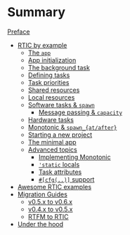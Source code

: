# Summary

[Preface](./preface.md)

- [RTIC by example](./by-example.md)
  - [The `app`](./by-example/app.md)
  - [App initialization](./by-example/app_init.md)
  - [The background task](./by-example/app_idle.md)
  - [Defining tasks](./by-example/app_task.md)
  - [Task priorities](./by-example/app_priorities.md)
  - [Shared resources](./by-example/shared_resources.md)
  - [Local resources](./by-example/local_resources.md)
  - [Software tasks & `spawn`](./by-example/software_tasks.md)
    - [Message passing & `capacity`](./by-example/message_passing.md)
  - [Hardware tasks](./by-example/hardware_tasks.md)
  - [Monotonic & `spawn_{at/after}`](./by-example/monotonic.md)
  - [Starting a new project](./by-example/starting_a_project.md)
  - [The minimal app](./by-example/app_minimal.md)
  - [Advanced topics](./by-example/tips.md)
    - [Implementing Monotonic](./by-example/tips.md)
    - [`'static` locals](./by-example/tips.md)
    - [Task attributes](./by-example/tips.md)
    - [`#[cfg(..)]` support](./by-example/tips.md)
- [Awesome RTIC examples](./awesome_rtic.md)
- [Migration Guides](./migration.md)
  - [v0.5.x to v0.6.x](./migration/migration_v5.md)
  - [v0.4.x to v0.5.x](./migration/migration_v4.md)
  - [RTFM to RTIC](./migration/migration_rtic.md)
- [Under the hood](./internals.md)
  <!--- [Interrupt configuration](./internals/interrupt-configuration.md)-->
  <!--- [Non-reentrancy](./internals/non-reentrancy.md)-->
  <!--- [Access control](./internals/access.md)-->
  <!--- [Late resources](./internals/late-resources.md)-->
  <!--- [Critical sections](./internals/critical-sections.md)-->
  <!--- [Ceiling analysis](./internals/ceilings.md)-->
  <!--- [Software tasks](./internals/tasks.md)-->
  <!--- [Timer queue](./internals/timer-queue.md)-->
